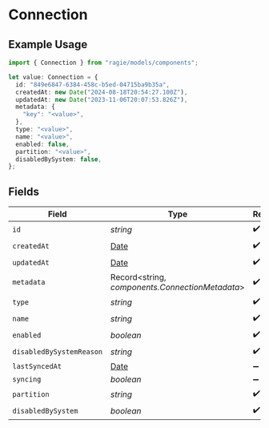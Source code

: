 # Connection

## Example Usage

```typescript
import { Connection } from "ragie/models/components";

let value: Connection = {
  id: "849e6847-6384-458c-b5ed-04715ba9b35a",
  createdAt: new Date("2024-08-18T20:54:27.100Z"),
  updatedAt: new Date("2023-11-06T20:07:53.826Z"),
  metadata: {
    "key": "<value>",
  },
  type: "<value>",
  name: "<value>",
  enabled: false,
  partition: "<value>",
  disabledBySystem: false,
};
```

## Fields

| Field                                                                                         | Type                                                                                          | Required                                                                                      | Description                                                                                   |
| --------------------------------------------------------------------------------------------- | --------------------------------------------------------------------------------------------- | --------------------------------------------------------------------------------------------- | --------------------------------------------------------------------------------------------- |
| `id`                                                                                          | *string*                                                                                      | :heavy_check_mark:                                                                            | N/A                                                                                           |
| `createdAt`                                                                                   | [Date](https://developer.mozilla.org/en-US/docs/Web/JavaScript/Reference/Global_Objects/Date) | :heavy_check_mark:                                                                            | N/A                                                                                           |
| `updatedAt`                                                                                   | [Date](https://developer.mozilla.org/en-US/docs/Web/JavaScript/Reference/Global_Objects/Date) | :heavy_check_mark:                                                                            | N/A                                                                                           |
| `metadata`                                                                                    | Record<string, *components.ConnectionMetadata*>                                               | :heavy_check_mark:                                                                            | N/A                                                                                           |
| `type`                                                                                        | *string*                                                                                      | :heavy_check_mark:                                                                            | N/A                                                                                           |
| `name`                                                                                        | *string*                                                                                      | :heavy_check_mark:                                                                            | N/A                                                                                           |
| `enabled`                                                                                     | *boolean*                                                                                     | :heavy_check_mark:                                                                            | N/A                                                                                           |
| `disabledBySystemReason`                                                                      | *string*                                                                                      | :heavy_check_mark:                                                                            | N/A                                                                                           |
| `lastSyncedAt`                                                                                | [Date](https://developer.mozilla.org/en-US/docs/Web/JavaScript/Reference/Global_Objects/Date) | :heavy_minus_sign:                                                                            | N/A                                                                                           |
| `syncing`                                                                                     | *boolean*                                                                                     | :heavy_minus_sign:                                                                            | N/A                                                                                           |
| `partition`                                                                                   | *string*                                                                                      | :heavy_check_mark:                                                                            | N/A                                                                                           |
| `disabledBySystem`                                                                            | *boolean*                                                                                     | :heavy_check_mark:                                                                            | N/A                                                                                           |